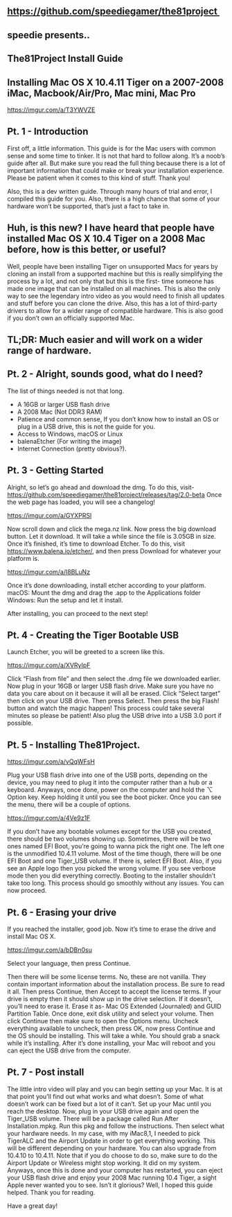 ## https://github.com/speediegamer/the81project 
## speedie presents..
## The81Project Install Guide
## Installing Mac OS X 10.4.11 Tiger on a 2007-2008 iMac, Macbook/Air/Pro, Mac mini, Mac Pro

https://imgur.com/a/T3YWVZE

## Pt. 1 - Introduction

First off, a little information. This guide is for the Mac users with common sense and some time to tinker. It is not that hard to follow along. It’s a noob’s guide after all. But make sure you read the full thing because there is a lot of important information that could make or break your installation experience. Please be patient when it comes to this kind of stuff. Thank you!

Also, this is a dev written guide. Through many hours of trial and error, I compiled this guide for you. Also, there is a high chance that some of your hardware won’t be supported, that’s just a fact to take in.
## Huh, is this new? I have heard that people have installed Mac OS X 10.4 Tiger on a 2008 Mac before, how is this better, or useful?
Well, people have been installing Tiger on unsupported Macs for years by cloning an install from a supported machine but this is really simplifying the process by a lot, and not only that but this is the first- time someone has made one image that can be installed on all machines. This is also the only way to see the legendary intro video as you would need to finish all updates and stuff before you can clone the drive. Also, this has a lot of third-party drivers to allow for a wider range of compatible hardware. This is also good if you don’t own an officially supported Mac. 
## TL;DR: Much easier and will work on a wider range of hardware.
## Pt. 2 - Alright, sounds good, what do I need?
The list of things needed is not that long.
* A 16GB or larger USB flash drive
* A 2008 Mac (Not DDR3 RAM)
* Patience and common sense, If you don’t know how to install an OS or plug in a USB drive, this is not the guide for you.
* Access to Windows, macOS or Linux
* balenaEtcher (For writing the image)
* Internet Connection (pretty obvious?).  

## Pt. 3 - Getting Started
Alright, so let’s go ahead and download the dmg. To do this, visit-
https://github.com/speediegamer/the81project/releases/tag/2.0-beta
Once the web page has loaded, you will see a changelog! 

https://imgur.com/a/GYXPRSl

Now scroll down and click the mega.nz link. Now press the big download button. Let it download. It will take a while since the file is 3.05GB in size. Once it’s finished, it’s time to download Etcher.
To do this, visit https://www.balena.io/etcher/, and then press Download for whatever your platform is.

https://imgur.com/a/I8BLuNz

Once it’s done downloading, install etcher according to your platform.
macOS: Mount the dmg and drag the .app to the Applications folder
Windows: Run the setup and let it install.

After installing, you can proceed to the next step!

## Pt. 4 - Creating the Tiger Bootable USB

Launch Etcher, you will be greeted to a screen like this.

https://imgur.com/a/XVRyIpF

Click “Flash from file” and then select the .dmg file we downloaded earlier. Now plug in your 16GB or larger USB flash drive. 
Make sure you have no data you care about on it because it will all be erased. Click “Select target” then click on your USB drive. Then press Select. Then press the big Flash! button and watch the magic happen!
This process could take several minutes so please be patient! Also plug the USB drive into a USB 3.0 port if possible.

## Pt. 5 - Installing The81Project.

https://imgur.com/a/vQqWFsH

Plug your USB flash drive into one of the USB ports, depending on the device, you may need to plug it into the computer rather than a hub or a keyboard. Anyways, once done, power on the computer and hold the ⌥ Option key. Keep holding it until you see the boot picker.
Once you can see the menu, there will be a couple of options.

https://imgur.com/a/4Ve9z1F

If you don’t have any bootable volumes except for the USB you created, there should be two volumes showing up.
Sometimes, there will be two ones named EFI Boot, you’re going to wanna pick the right one. The left one is the unmodified 10.4.11 volume. 
Most of the time though, there will be one EFI Boot and one Tiger_USB volume. If there is, select EFI Boot. Also, if you see an Apple logo then you picked the wrong volume.
If you see verbose mode then you did everything correctly. Booting to the installer shouldn’t take too long. This process should go smoothly without any issues. You can now proceed.

## Pt. 6 - Erasing your drive

If you reached the installer, good job. Now it’s time to erase the drive and install Mac OS X. 

https://imgur.com/a/bDBn0su

Select your language, then press Continue.

Then there will be some license terms. No, these are not vanilla. They contain important information about the installation process. Be sure to read it all. Then press Continue, then Accept to accept the license terms. If your drive is empty then it should show up in the drive selection. If it doesn’t, you’ll need to erase it. Erase it as-
Mac OS Extended (Journaled) and GUID Partition Table. Once done, exit disk utility and select your volume. Then click Continue then make sure to open the Options menu. Uncheck everything available to uncheck, then press OK, now press Continue and the OS should be installing. This will take a while. You should grab a snack while it’s installing. After it’s done installing, your Mac will reboot and you can eject the USB drive from the computer.

## Pt. 7 - Post install

The little intro video will play and you can begin setting up your Mac. It is at that point you’ll find out what works and what doesn’t. Some of what doesn’t work can be fixed but a lot of it can’t. 
Set up your Mac until you reach the desktop. Now, plug in your USB drive again and open the Tiger_USB volume. There will be a package called Run After Installation.mpkg. 
Run this pkg and follow the instructions. Then select what your hardware needs. In my case, with my iMac8,1, I needed to pick TigerALC and the Airport Update in order to get everything working. 
This will be different depending on your hardware. You can also upgrade from 10.4.10 to 10.4.11. Note that if you do choose to do so, make sure to do the Airport Update or Wireless might stop working. 
It did on my system. Anyways, once this is done and your computer has restarted, you can eject your USB flash drive and enjoy your 2008 Mac running 10.4 Tiger, a sight Apple never wanted you to see. Isn’t it glorious? Well, I hoped this guide helped. Thank you for reading. 

Have a great day!

